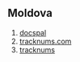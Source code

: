 ## Moldova

1. [docspal](http://www.startupranking.com/docspal)
2. [tracknums.com](http://www.startupranking.com/tracknums.com)
3. [tracknums](http://www.startupranking.com/tracknums)

